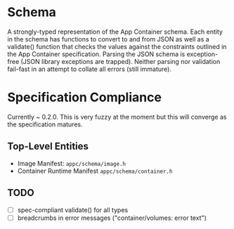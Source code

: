 # Schema

A strongly-typed representation of the App Container schema. Each entity in the schema has functions
to convert to and from JSON as well as a validate() function that checks the values against the
constraints outlined in the App Container specification. Parsing the JSON schema is exception-free
(JSON library exceptions are trapped). Neither parsing nor validation fail-fast in an attempt to
collate all errors (still immature).

# Specification Compliance

Currently ~ 0.2.0. This is very fuzzy at the moment but this will converge as the specification
matures.

## Top-Level Entities

- Image Manifest: ```appc/schema/image.h```
- Container Runtime Manifest ```appc/schema/container.h```

## TODO

- [ ] spec-compliant validate() for all types
- [ ] breadcrumbs in error messages ("container/volumes: error text")
